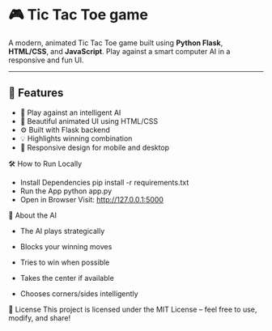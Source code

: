 # 🎮 Tic Tac Toe game

A modern, animated Tic Tac Toe game built using **Python Flask**, **HTML/CSS**, and **JavaScript**. Play against a smart computer AI in a responsive and fun UI.

---

## 🚀 Features

- 🧠 Play against an intelligent AI
- 🎨 Beautiful animated UI using HTML/CSS
- ⚙️ Built with Flask backend
- 💡 Highlights winning combination
- 📱 Responsive design for mobile and desktop
  
🛠️ How to Run Locally
- Install Dependencies
pip install -r requirements.txt
- Run the App
python app.py
- Open in Browser
Visit: http://127.0.0.1:5000

🤖 About the AI
- The AI plays strategically

- Blocks your winning moves

- Tries to win when possible

- Takes the center if available

- Chooses corners/sides intelligently

📜 License
This project is licensed under the MIT License – feel free to use, modify, and share!




